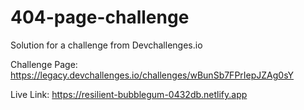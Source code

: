 # 404-page-challenge

Solution for a challenge from Devchallenges.io


Challenge Page: https://legacy.devchallenges.io/challenges/wBunSb7FPrIepJZAg0sY

Live Link: https://resilient-bubblegum-0432db.netlify.app
